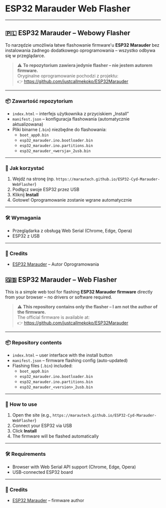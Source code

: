# ESP32 Marauder Web Flasher

---

## 🇵🇱 ESP32 Marauder – Webowy Flasher

To narzędzie umożliwia łatwe flashowanie firmware'u **ESP32 Marauder** bez instalowania żadnego dodatkowego oprogramowania – wszystko odbywa się w przeglądarce.

> ⚠️ **To repozytorium zawiera jedynie flasher – nie jestem autorem firmware.**  
> Oryginalne oprogramowanie pochodzi z projektu:  
> 👉 https://github.com/justcallmekoko/ESP32Marauder

---

### 📦 Zawartość repozytorium

- `index.html` – interfejs użytkownika z przyciskiem „Install”
- `manifest.json` – konfiguracja flashowania (automatycznie aktualizowana)
- Pliki binarne (`.bin`) niezbędne do flashowania:
  - `boot_app0.bin`
  - `esp32_marauder.ino.bootloader.bin`
  - `esp32_marauder.ino.partitions.bin`
  - `esp32_marauder_<wersja>_2usb.bin`

---

### 🚀 Jak korzystać

1. Wejdź na stronę 
   (np. `https://marautech.github.io/ESP32-Cyd-Marauder-WebFlasher`)
2. Podłącz swoje ESP32 przez USB
3. Kliknij **Install**
4. Gotowe! Oprogramowanie zostanie wgrane automatycznie

---

### 🛠 Wymagania

- Przeglądarka z obsługą Web Serial (Chrome, Edge, Opera)
- ESP32 z USB

---
### 🙏 Credits

- [ESP32 Marauder](https://github.com/justcallmekoko/ESP32Marauder) – Autor Oprogramowania


## 🇬🇧 ESP32 Marauder – Web Flasher

This is a simple web tool for flashing **ESP32 Marauder firmware** directly from your browser – no drivers or software required.

> ⚠️ **This repository contains only the flasher – I am not the author of the firmware.**  
> The official firmware is available at:  
> 👉 https://github.com/justcallmekoko/ESP32Marauder

---

### 📦 Repository contents

- `index.html` – user interface with the install button
- `manifest.json` – firmware flashing config (auto-updated)
- Flashing files (`.bin`) included:
  - `boot_app0.bin`
  - `esp32_marauder.ino.bootloader.bin`
  - `esp32_marauder.ino.partitions.bin`
  - `esp32_marauder_<version>_2usb.bin`

---

### 🚀 How to use

1. Open the site
   (e.g., `https://marautech.github.io/ESP32-Cyd-Marauder-WebFlasher`)
2. Connect your ESP32 via USB
3. Click **Install**
4. The firmware will be flashed automatically

---

### 🛠 Requirements

- Browser with Web Serial API support (Chrome, Edge, Opera)
- USB-connected ESP32 board

---

### 🙏 Credits

- [ESP32 Marauder](https://github.com/justcallmekoko/ESP32Marauder) – firmware author
